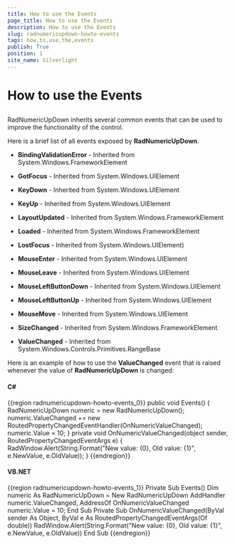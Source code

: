 ```yaml
---
title: How to use the Events
page_title: How to use the Events
description: How to use the Events
slug: radnumericupdown-howto-events
tags: how,to,use,the,events
publish: True
position: 1
site_name: Silverlight
---
```


# How to use the Events



## 

RadNumericUpDown inherits several common events that can be used to improve the functionality of the control.

Here is a brief list of all events exposed by __RadNumericUpDown__.

* __BindingValidationError__ - Inherited from System.Windows.FrameworkElement

* __GotFocus__ - Inherited from System.Windows.UIElement

* __KeyDown__ - Inherited from System.Windows.UIElement

* __KeyUp__ - Inherited from System.Windows.UIElement 

* __LayoutUpdated__ - Inherited from System.Windows.FrameworkElement

* __Loaded__ - Inherited from System.Windows.FrameworkElement 

* __LostFocus__ - Inherited from System.Windows.UIElement)  

* __MouseEnter__ - Inherited from System.Windows.UIElement

* __MouseLeave__ - Inherited from System.Windows.UIElement

* __MouseLeftButtonDown__ - Inherited from System.Windows.UIElement

* __MouseLeftButtonUp__ - Inherited from System.Windows.UIElement

* __MouseMove__ - Inherited from System.Windows.UIElement

* __SizeChanged__ - Inherited from System.Windows.FrameworkElement

* __ValueChanged__ - Inherited from System.Windows.Controls.Primitives.RangeBase

Here is an example of how to use the __ValueChanged__ event that is raised whenever the value of __RadNumericUpDown__ is changed:

#### __C#__

{{region radnumericupdown-howto-events_0}}
	public void Events()
	        {
	            RadNumericUpDown numeric = new RadNumericUpDown();
	            numeric.ValueChanged += new RoutedPropertyChangedEventHandler<double>(OnNumericValueChanged);
	            numeric.Value = 10;
	        }
	        private void OnNumericValueChanged(object sender, RoutedPropertyChangedEventArgs<double> e)
	        {
	             RadWindow.Alert(String.Format("New value: {0}, Old value: {1}", e.NewValue, e.OldValue));
	        }
	{{endregion}}



#### __VB.NET__

{{region radnumericupdown-howto-events_1}}
	Private Sub Events()
	        Dim numeric As RadNumericUpDown = New RadNumericUpDown
	        AddHandler numeric.ValueChanged, AddressOf OnNumericValueChanged
	        numeric.Value = 10;
	    End Sub
	    Private Sub OnNumericValueChanged(ByVal sender As Object, ByVal e As RoutedPropertyChangedEventArgs(Of double))
	        RadWindow.Alert(String.Format("New value: {0}, Old value: {1}", e.NewValue, e.OldValue))
	    End Sub
	{{endregion}}




